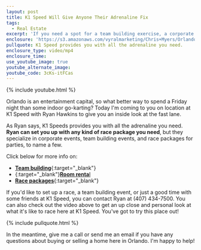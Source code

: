 ```yaml
---
layout: post
title: K1 Speed Will Give Anyone Their Adrenaline Fix
tags:
  - Real Estate
excerpt: 'If you need a spot for a team building exercise, a corporate event, or just a competitive and adrenaline-pumping atmosphere with some friends, K1 Speed is your place.'
enclosure: 'https://s3.amazonaws.com/vyralmarketing/Chris+Myers/Orlando+Property+Group+Visit+to+K1+Speed.mp4'
pullquote: K1 Speed provides you with all the adrenaline you need.
enclosure_type: video/mp4
enclosure_time:
use_youtube_image: true
youtube_alternate_image:
youtube_code: 3cKs-itFCas
---
```



{% include youtube.html %}

Orlando is an entertainment capital, so what better way to spend a Friday night than some indoor go-karting? Today I'm coming to you on location at K1 Speed with Ryan Hawkins to give you an inside look at the fast lane.

As Ryan says, K1 Speeds provides you with all the adrenaline you need. **Ryan can set you up with any kind of race package you need**, but they specialize in corporate events, team building events, and race packages for parties, to name a few.&nbsp;

Click below for more info on:

* [**Team building**](https://trello-attachments.s3.amazonaws.com/55a567e7cfb3ca3f3bd5756d/58e28d51d2c299832f738364/f5105f379d4499febfa81bb6c42f5e98/Team_Building.pdf){:target="_blank"}
* [](https://trello-attachments.s3.amazonaws.com/55a567e7cfb3ca3f3bd5756d/58e28d51d2c299832f738364/37b6b0d0ab370ad98136d47eb8ecd752/Room_Rental-_Orlando.pdf){:target="_blank"}[**Room renta**](__notset__)[l](__notset__)
* [**Race packages**](https://trello-attachments.s3.amazonaws.com/55a567e7cfb3ca3f3bd5756d/58e28d51d2c299832f738364/f3851b83e63df193bdb69df604a794dd/Race_Packages.pdf){:target="_blank"}

If you'd like to set up a race, a team building event, or just a good time with some friends at K1 Speed, you can contact Ryan at (407) 434-7500. You can also check out the video above to get an up close and personal look at what it's like to race here at K1 Speed. You've got to try this place out!

{% include pullquote.html %}

In the meantime, give me a call or send me an email if you have any questions about buying or selling a home here in Orlando. I'm happy to help!